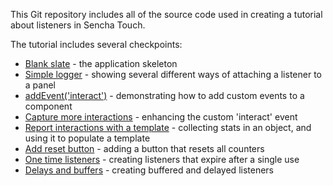This Git repository includes all of the source code used in creating a tutorial about listeners in Sencha Touch.

The tutorial includes several checkpoints:

* [Blank slate][00] - the application skeleton
* [Simple logger][01] - showing several different ways of attaching a listener to a panel
* [addEvent('interact')][02] - demonstrating how to add custom events to a component
* [Capture more interactions][03] - enhancing the custom 'interact' event
* [Report interactions with a template][04] - collecting stats in an object, and using it to populate a template
* [Add reset button][05] - adding a button that resets all counters
* [One time listeners][06] - creating listeners that expire after a single use
* [Delays and buffers][07] - creating buffered and delayed listeners



[00]: https://github.com/nelstrom/Sencha-Touch-listeners-demo/tree/00_blank_slate
[01]: https://github.com/nelstrom/Sencha-Touch-listeners-demo/tree/01_simple_logger
[02]: https://github.com/nelstrom/Sencha-Touch-listeners-demo/tree/02_addEvent_interact
[03]: https://github.com/nelstrom/Sencha-Touch-listeners-demo/tree/04_report_interactions_with_a_template
[04]: https://github.com/nelstrom/Sencha-Touch-listeners-demo/tree/04_report_interactions_with_a_template
[05]: https://github.com/nelstrom/Sencha-Touch-listeners-demo/tree/05_add_reset_button
[06]: https://github.com/nelstrom/Sencha-Touch-listeners-demo/tree/06_one_time_listeners
[07]: https://github.com/nelstrom/Sencha-Touch-listeners-demo/tree/07_delays_and_buffers